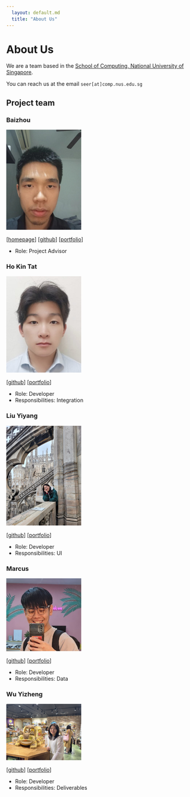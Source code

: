 ```yaml
---
  layout: default.md
  title: "About Us"
---
```


# About Us

We are a team based in the [School of Computing, National University of Singapore](http://www.comp.nus.edu.sg).

You can reach us at the email `seer[at]comp.nus.edu.sg`

## Project team

### Baizhou

<img src="images/windofbitter.png" width="200px">

[[homepage](http://www.comp.nus.edu.sg/~damithch)]
[[github](https://github.com/johndoe)]
[[portfolio](team/johndoe.md)]

* Role: Project Advisor

### Ho Kin Tat


<img src="images/kt_profile.png" width="200px">

[[github](http://github.com/kintatho)]
[[portfolio](team/kintat.md)]

* Role: Developer
* Responsibilities: Integration


### Liu Yiyang

<img src="images/0nesheep.png" width="200px">

[[github](https://github.com/0nesheep/)] [[portfolio](team/johndoe.md)]

* Role: Developer
* Responsibilities: UI


### Marcus

<img src="images/marcusgitty.png" width="200px">

[[github](http://github.com/marcusgitty)] [[portfolio](team/johndoe.md)]

* Role: Developer
* Responsibilities: Data


### Wu Yizheng


<img src="images/Yizheng.png" width="200px">

[[github](http://github.com/jessicawyz)]
[[portfolio](team/johndoe.md)]

* Role: Developer
* Responsibilities: Deliverables
